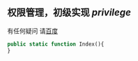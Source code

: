 ## 权限管理，初级实现 *privilege*
有任何疑问 请[百度](http://www.baidu.com "百度链接")
``` php
public static function Index(){
}
```
